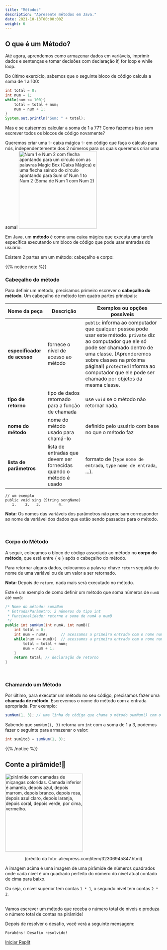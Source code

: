```yaml
---
title: "Métodos"
description: "Apresente métodos em Java."
date: 2021-10-13T00:00:00Z
weight: 6
---
```


## O que é um Método?

Até agora, aprendemos como armazenar dados em variáveis, imprimir dados e sentenças e tomar decisões com declaração if, for loop e while loop.

Do último exercício, sabemos que o seguinte bloco de código calcula a soma de 1 a 100:

```java
int total = 0;
int num = 1;
while(num <= 100){
    total = total + num;
    num = num + 1;
}
System.out.println("Sum: " + total);
```

Mas e se quisermos calcular a soma de 1 a 77? Como fazemos isso sem escrever todos os blocos de código novamente?

Queremos criar uma ✨ caixa mágica ✨ em código que faça o cálculo para nós, independentemente dos 2 números para os quais queremos criar uma soma!
<img src="../images/method.png" height="250" alt="Num 1 e Num 2 com flecha apontando para um círculo com as palavras Magic Box (Caixa Mágica) e uma flecha saindo do círculo apontando para Sum of Num 1 to Num 2 (Soma de Num 1 com Num 2)"/> 

Em Java, um **método** é como uma caixa mágica que executa uma tarefa específica executando um bloco de código que pode usar entradas do usuário.

Existem 2 partes em um método: cabeçalho e corpo:

{{% notice note %}}
### Cabeçalho do método

Para definir um método, precisamos primeiro escrever o <b>cabeçalho do método</b>. Um cabeçalho de método tem quatro partes principais:

**Nome da peça** | **Descrição** | **Exemplos ou opções possíveis**
----|----|----
**especificador de acesso** | fornece o nível de acesso ao método | `public` informa ao computador que qualquer pessoa pode usar este método. `private` diz ao computador que ele só pode ser chamado dentro de uma classe. (Aprenderemos sobre classes na próxima página!) `protected` informa ao computador que ele pode ser chamado por objetos da mesma classe.
**tipo de retorno** | tipo de dados retornado para a função de chamada | use `void` se o método não retornar nada.
**nome do método** | nome do método usado para chamá-lo | definido pelo usuário com base no que o método faz
**lista de parâmetros** | lista de entradas que devem ser fornecidas quando o método é usado | formato de (`type` `nome de entrada`, `type` `nome de entrada`, ...).

```
// um exemplo
public void sing (String songName)
   1.    2.   3.        4.
```
**Nota:** Os nomes das variáveis ​​dos parâmetros não precisam corresponder ao nome da variável dos dados que estão sendo passados ​​para o método.

<br />

### Corpo do Método

A seguir, colocamos o bloco de código associado ao método no **corpo do método**, que está entre `{` e `}` após o cabeçalho do método.

Para retornar alguns dados, colocamos a palavra-chave `return` seguida do nome de uma variável ou de um valor a ser retornado.

**Nota:** Depois de `return`, nada mais será executado no método.

Este é um exemplo de como definir um método que soma números de `numA` até `numB`:

```java
/* Nome do método: somaNum
 * Entrada/Parâmetro: 2 números do tipo int
 * Funcionalidade: retorne a soma de numA a numB
 */
public int sumNum(int numA, int numB){
    int total = 0;
    int num = numA;      // acessamos a primeira entrada com o nome numA
    while(num <= numB){  // acessamos a primeira entrada com o nome numB
        total = total + num;
        num = num + 1;
    }
    return total; // declaração de retorno
}
```

<br />

### Chamando um Método

Por último, para executar um método no seu código, precisamos fazer uma <b>chamada de método</b>. Escrevemos o nome do método com a entrada apropriada.
Por exemplo:

```java
sumNum(1, 3); // uma linha de código que chama o método sumNum() com o valor de retorno 6
```

Sabendo que `sumNum(1, 3)` retorna um `int` com a soma de 1 a 3, podemos fazer o seguinte para armazenar o valor:

```java
int sum1to3 = sumNum(1, 3); 
```
{{% /notice %}}

## Conte a pirâmide!🔺

<img src="../images/pyramid.png" height="250" alt="pirâmide com camadas de miçangas coloridas. Camada inferior é amarela, depois azul, depois marrom, depois branco, depois rosa, depois azul claro, depois laranja, depois coral, depois verde, por cima, vermelho." /> 
<p style="text-align: center;">(crédito da foto: aliexpress.com/item/32306945847.html)</p>

A imagem acima é uma imagem de uma pirâmide de números quadrados onde cada nível é um quadrado perfeito do número do nível atual contado de cima para baixo.

Ou seja, o nível superior tem contas `1 * 1`, o segundo nível tem contas `2 * 2`.

<br />
Vamos escrever um método que receba o número total de níveis e produza o número total de contas na pirâmide!

Depois de resolver o desafio, você verá a seguinte mensagem:

```
Parabéns! Desafio resolvido!
```

<a class="my-2 mx-4 btn btn-info" href="https://replit.com/@nuevofoundation/JavaBasicsPyramid" target="_blank">Iniciar Replit</a>
